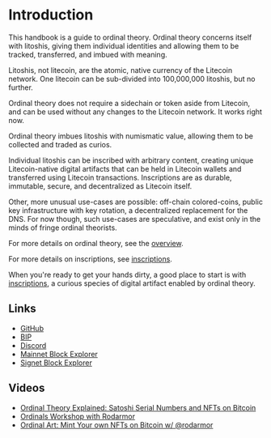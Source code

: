 Introduction
============

This handbook is a guide to ordinal theory. Ordinal theory concerns itself with
litoshis, giving them individual identities and allowing them to be tracked,
transferred, and imbued with meaning.

Litoshis, not litecoin, are the atomic, native currency of the Litecoin network.
One litecoin can be sub-divided into 100,000,000 litoshis, but no further.

Ordinal theory does not require a sidechain or token aside from Litecoin, and
can be used without any changes to the Litecoin network. It works right now.

Ordinal theory imbues litoshis with numismatic value, allowing them to be
collected and traded as curios.

Individual litoshis can be inscribed with arbitrary content, creating unique
Litecoin-native digital artifacts that can be held in Litecoin wallets and
transferred using Litecoin transactions. Inscriptions are as durable, immutable,
secure, and decentralized as Litecoin itself.

Other, more unusual use-cases are possible: off-chain colored-coins, public key
infrastructure with key rotation, a decentralized replacement for the DNS. For
now though, such use-cases are speculative, and exist only in the minds of
fringe ordinal theorists.

For more details on ordinal theory, see the [overview](overview.md).

For more details on inscriptions, see [inscriptions](inscriptions.md).

When you're ready to get your hands dirty, a good place to start is with
[inscriptions](guides/inscriptions.md), a curious species of digital artifact
enabled by ordinal theory.

Links
-----

- [GitHub](https://github.com/casey/ord/)
- [BIP](https://github.com/casey/ord/blob/master/bip.mediawiki)
- [Discord](https://discord.gg/ordinals)
- [Mainnet Block Explorer](https://ordinals.com)
- [Signet Block Explorer](https://signet.ordinals.com)

Videos
------

- [Ordinal Theory Explained: Satoshi Serial Numbers and NFTs on Bitcoin](https://www.youtube.com/watch?v=rSS0O2KQpsI)
- [Ordinals Workshop with Rodarmor](https://www.youtube.com/watch?v=MC_haVa6N3I)
- [Ordinal Art: Mint Your own NFTs on Bitcoin w/ @rodarmor](https://www.youtube.com/watch?v=j5V33kV3iqo)

